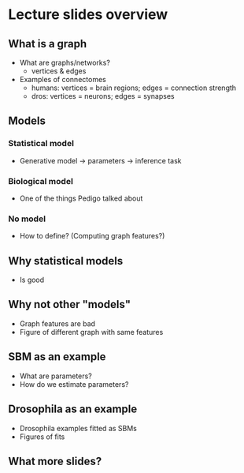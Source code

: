 # Lecture slides overview

## What is a graph
- What are graphs/networks?
  - vertices & edges
- Examples of connectomes
  - humans: vertices = brain regions; edges = connection strength
  - dros: vertices = neurons; edges = synapses

## Models

### Statistical model
- Generative model -> parameters -> inference task

### Biological model
- One of the things Pedigo talked about

### No model
- How to define? (Computing graph features?)

## Why statistical models
- Is good

## Why not other "models"
- Graph features are bad
- Figure of different graph with same features

## SBM as an example
- What are parameters?
- How do we estimate parameters?

## Drosophila as an example
- Drosophila examples fitted as SBMs
- Figures of fits

## What more slides?
